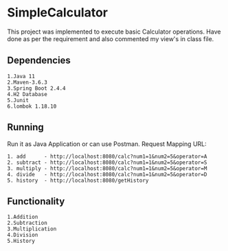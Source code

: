 # SimpleCalculator

This project was implemented to execute basic Calculator operations. 
Have done as per the requirement and also commented my view's in class file.

## Dependencies

	1.Java 11
	2.Maven-3.6.3
	3.Spring Boot 2.4.4
	4.H2 Database  
	5.Junit 
	6.lombok 1.18.10

## Running
Run it as Java Application or can use Postman.
Request Mapping URL:
	 
	1. add 		- http://localhost:8080/calc?num1=1&num2=5&operator=A
	2. subtract	- http://localhost:8080/calc?num1=1&num2=5&operator=S
	3. multiply	- http://localhost:8080/calc?num1=1&num2=5&operator=M
	4. divide 	- http://localhost:8080/calc?num1=1&num2=5&operator=D
	5. history 	- http://localhost:8080/getHistory
  
## Functionality

	1.Addition
	2.Subtraction
	3.Multiplication
	4.Division
	5.History
